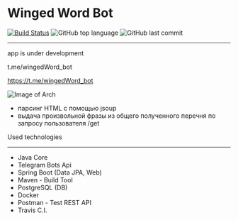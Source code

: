 # Winged Word Bot


[![Build Status](https://app.travis-ci.com/SlartiBartFast-art/cookingrecipes.svg?branch=master)](https://app.travis-ci.com/SlartiBartFast-art/cookingrecipes)
![GitHub top language](https://img.shields.io/github/languages/top/SlartiBartFast-art/cookingrecipes?logo=java&logoColor=red)
![GitHub last commit](https://img.shields.io/github/last-commit/SlartiBartFast-art/cookingrecipes?logo=github)

----------

app is under development

t.me/wingedWord_bot

https://t.me/wingedWord_bot

![Image of Arch](https://github.com/SlartiBartFast-art/cookingrecipes/blob/master/image/Screenshot_3.jpg)

-  парсинг HTML с помощью jsoup
-  выдача произвольной фразы из общего полученного перечня по запросу пользователя /get


Used technologies
______________________________________________

- Java Core
- Telegram Bots Api
- Spring Boot (Data JPA, Web)
- Maven - Build Tool
- PostgreSQL (DB)
- Docker
- Postman - Test REST API
- Travis C.I.